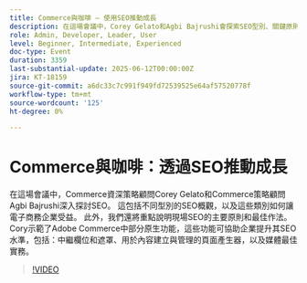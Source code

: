 ```yaml
---
title: Commerce與咖啡 — 使用SEO推動成長
description: 在這場會議中，Corey Gelato和Agbi Bajrushi會探索SEO型別、關鍵原則和Adobe Commerce工具，例如中繼欄位、頁面產生器和電子商務的媒體最佳實務。
role: Admin, Developer, Leader, User
level: Beginner, Intermediate, Experienced
doc-type: Event
duration: 3359
last-substantial-update: 2025-06-12T00:00:00Z
jira: KT-18159
source-git-commit: a6dc33c7c991f949fd72539525e64af57520778f
workflow-type: tm+mt
source-wordcount: '125'
ht-degree: 0%

---
```



# Commerce與咖啡：透過SEO推動成長

在這場會議中，Commerce資深策略顧問Corey Gelato和Commerce策略顧問Agbi Bajrushi深入探討SEO。 這包括不同型別的SEO概觀，以及這些類別如何讓電子商務企業受益。 此外，我們還將重點說明現場SEO的主要原則和最佳作法。 Cory示範了Adobe Commerce中部分原生功能，這些功能可協助企業提升其SEO水準，包括：中繼欄位和遮罩、用於內容建立與管理的頁面產生器，以及媒體最佳實務。

>[!VIDEO](https://video.tv.adobe.com/v/3459039/?learn=on&enablevpops)
